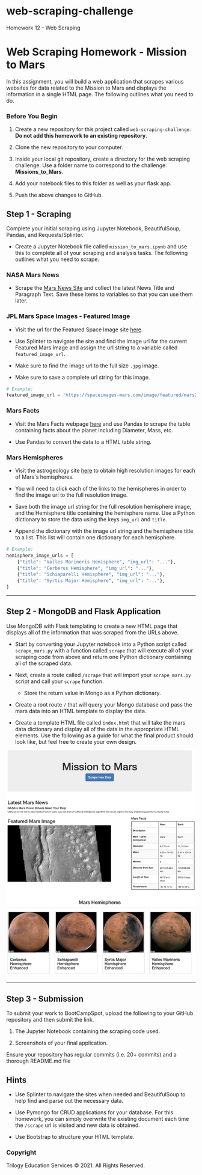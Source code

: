 # web-scraping-challenge
Homework 12 - Web Scraping
# Web Scraping Homework - Mission to Mars

In this assignment, you will build a web application that scrapes various websites for data related to the Mission to Mars and displays the information in a single HTML page. The following outlines what you need to do.

### Before You Begin

1. Create a new repository for this project called `web-scraping-challenge`. **Do not add this homework to an existing repository**.

2. Clone the new repository to your computer.

3. Inside your local git repository, create a directory for the web scraping challenge. Use a folder name to correspond to the challenge: **Missions_to_Mars**.

4. Add your notebook files to this folder as well as your flask app.

5. Push the above changes to GitHub.

## Step 1 - Scraping

Complete your initial scraping using Jupyter Notebook, BeautifulSoup, Pandas, and Requests/Splinter.

* Create a Jupyter Notebook file called `mission_to_mars.ipynb` and use this to complete all of your scraping and analysis tasks. The following outlines what you need to scrape.

### NASA Mars News

* Scrape the [Mars News Site](https://redplanetscience.com/) and collect the latest News Title and Paragraph Text. Save these items to variables so that you can use them later. 

### JPL Mars Space Images - Featured Image

* Visit the url for the Featured Space Image site [here](https://spaceimages-mars.com).

* Use Splinter to navigate the site and find the image url for the current Featured Mars Image and assign the url string to a variable called `featured_image_url`.

* Make sure to find the image url to the full size `.jpg` image.

* Make sure to save a complete url string for this image.

```python
# Example:
featured_image_url = 'https://spaceimages-mars.com/image/featured/mars2.jpg'
```

### Mars Facts

* Visit the Mars Facts webpage [here](https://galaxyfacts-mars.com) and use Pandas to scrape the table containing facts about the planet including Diameter, Mass, etc.

* Use Pandas to convert the data to a HTML table string.

### Mars Hemispheres

* Visit the astrogeology site [here](https://marshemispheres.com/) to obtain high resolution images for each of Mars's hemispheres.

* You will need to click each of the links to the hemispheres in order to find the image url to the full resolution image.

* Save both the image url string for the full resolution hemisphere image, and the Hemisphere title containing the hemisphere name. Use a Python dictionary to store the data using the keys `img_url` and `title`.

* Append the dictionary with the image url string and the hemisphere title to a list. This list will contain one dictionary for each hemisphere.

```python
# Example:
hemisphere_image_urls = [
    {"title": "Valles Marineris Hemisphere", "img_url": "..."},
    {"title": "Cerberus Hemisphere", "img_url": "..."},
    {"title": "Schiaparelli Hemisphere", "img_url": "..."},
    {"title": "Syrtis Major Hemisphere", "img_url": "..."},
]
```

- - -

## Step 2 - MongoDB and Flask Application

Use MongoDB with Flask templating to create a new HTML page that displays all of the information that was scraped from the URLs above.

* Start by converting your Jupyter notebook into a Python script called `scrape_mars.py` with a function called `scrape` that will execute all of your scraping code from above and return one Python dictionary containing all of the scraped data.

* Next, create a route called `/scrape` that will import your `scrape_mars.py` script and call your `scrape` function.

  * Store the return value in Mongo as a Python dictionary.

* Create a root route `/` that will query your Mongo database and pass the mars data into an HTML template to display the data.

* Create a template HTML file called `index.html` that will take the mars data dictionary and display all of the data in the appropriate HTML elements. Use the following as a guide for what the final product should look like, but feel free to create your own design.

![final_app_part1.png](Images/final_app.png)

- - -

## Step 3 - Submission

To submit your work to BootCampSpot, upload the following to your GitHub repository and then submit the link. 

1. The Jupyter Notebook containing the scraping code used.

2. Screenshots of your final application.

Ensure your repository has regular commits (i.e. 20+ commits) and a thorough README.md file

## Hints

* Use Splinter to navigate the sites when needed and BeautifulSoup to help find and parse out the necessary data.

* Use Pymongo for CRUD applications for your database. For this homework, you can simply overwrite the existing document each time the `/scrape` url is visited and new data is obtained.

* Use Bootstrap to structure your HTML template.

### Copyright

Trilogy Education Services © 2021. All Rights Reserved.
